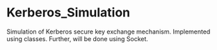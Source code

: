 # Kerberos_Simulation
Simulation of Kerberos secure key exchange mechanism. Implemented using classes. Further, will be done using Socket.

